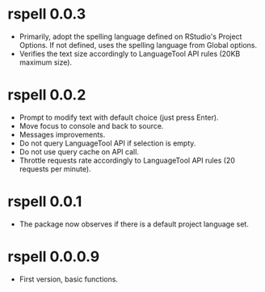 # rspell 0.0.3

* Primarily, adopt the spelling language defined on RStudio's Project Options. If not defined, uses the spelling language from Global options.
* Verifies the text size accordingly to LanguageTool API rules (20KB maximum size).

# rspell 0.0.2

* Prompt to modify text with default choice (just press Enter).
* Move focus to console and back to source.
* Messages improvements.
* Do not query LanguageTool API if selection is empty.
* Do not use query cache on API call.
* Throttle requests rate accordingly to LanguageTool API rules (20 requests per minute).

# rspell 0.0.1

* The package now observes if there is a default project language set.

# rspell 0.0.0.9

* First version, basic functions.
